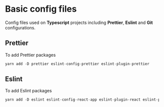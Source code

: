# Basic config files

Config files used on **Typescript** projects including **Prettier**, **Eslint** and **Git** configurations.

## Prettier

To add Prettier packages

```js
yarn add -D prettier eslint-config-prettier eslint-plugin-prettier
```

## Eslint

To add Eslint packages

```js
yarn add -D eslint eslint-config-react-app eslint-plugin-react eslint-plugin-react-hooks eslint-plugin-import eslint-plugin-jsx-a11y eslint-plugin-flowtype @typescript-eslint/parser @typescript-eslint/eslint-plugin
```
